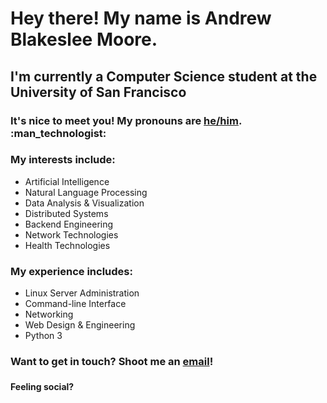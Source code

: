 
<h1>Hey there! My name is Andrew Blakeslee Moore.</h1>

<h2>I'm currently a Computer Science student at the University of San Francisco</h2>
  
<h3>It's nice to meet you! My pronouns are <a href="https://pronouns.is/he">he/him</a>. :man_technologist:</h3>

<h3>My interests include:</h3>
<p><ul>
    <li>Artificial Intelligence</li>
    <li>Natural Language Processing</li>
    <li>Data Analysis & Visualization</li>
    <li>Distributed Systems</li>
    <li>Backend Engineering</li>
    <li>Network Technologies</li>
    <li>Health Technologies</li>
  </ul></p>

<h3>My experience includes:</h3>
<p><ul>
    <li>Linux Server Administration</li>
    <li>Command-line Interface</li>
    <li>Networking</li>
    <li>Web Design & Engineering</li>
    <li>Python 3</li>
  </ul></p>
 
<h3>Want to get in touch? Shoot me an <a href="mailto:abmoore3@dons.usfca.edu">email</a>!
  <h4>Feeling social?
    <a href="https://www.linkedin.com/in/andrwmoore/"><img height="16" hspace="5" src="https://unpkg.com/simple-icons@v3/icons/linkedin.svg"></a>
    <a href="https://twitter.com/andrwmoore"><img height="16" hspace="5" src="https://unpkg.com/simple-icons@v3/icons/twitter.svg"></a>
    <a href="https://instagram.com/andrew.b.moore"><img height="16" hspace="5" src="https://unpkg.com/simple-icons@v3/icons/instagram.svg"></a>
    
    

